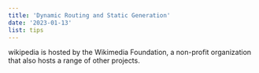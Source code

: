 ```yaml
---
title: 'Dynamic Routing and Static Generation'
date: '2023-01-13'
list: tips
---
```


wikipedia is hosted by the Wikimedia Foundation, a non-profit organization that also hosts a range of other projects.